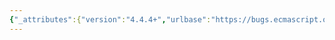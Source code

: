 ```yaml
---
{"_attributes":{"version":"4.4.4+","urlbase":"https://bugs.ecmascript.org/","maintainer":"dherman@mozilla.com"},"bug":{"bug_id":2806,"creation_ts":"2014-05-03 10:11:00 -0700","short_desc":"chapter 21: misc editorial","delta_ts":"2014-06-01 10:09:44 -0700","product":"Draft for 6th Edition","component":"editorial issue","version":"Rev 24: April 27, 2014 Draft","rep_platform":"All","op_sys":"All","bug_status":"RESOLVED","resolution":"FIXED","priority":"Normal","bug_severity":"normal","everconfirmed":true,"reporter":{"uid":"jmdyck","name":"Michael Dyck"},"assigned_to":{"uid":"allen","name":"Allen Wirfs-Brock"},"long_desc":[{"commentid":8106,"comment_count":0,"who":{"uid":"jmdyck","name":"Michael Dyck"},"bug_when":"2014-05-03 10:11:28 -0700","thetext":"----------------------------------------\nIn 21.1.3.14.1 \"Runtime Semantics: GetReplaceSubstitution Abstract Operation\":\n\n{1}\n21.1.3.14.1 / step 10:\nLet /result/ be a String value derived from /matched/ by copy code unit elements\nfrom /matched/ to /result/ ...\n    s|copy|copying|\n\n----------------------------------------\nIn 21.2.5.5 \"RegExp.prototype.match ( string )\":\n\n{2}\n21.2.5.5 / step 7.a:\nReturn the result ofRegExpExec(/rx/, /S/).\n    Insert space into \"ofRegExpExec\".\n\n----------------------------------------\nIn 21.2.5.7 \"RegExp.prototype.replace ( string, replaceValue )\":\n\n{3}\n21.2.5.7 / step 13.e:\nIf result is not *null*, then append /result/ to the end of /results/.\n    Italicize the first \"result\".\n\n{4}\n21.2.5.7 / step 17:\nRepeat, for each /result/ in /results/.\n    Change final dot to a comma or colon\n\n{5,6}\n21.2.5.7 / step 17.l:\nIf /position/>=/nextSourcePosition/, then\n    Put spaces around the operator.\n\n    'nextSourcePosition' is not defined.  s|Source|Src|\n\nXXXXXXXXXXXXXXXXXXXXXXXXXXXXXXXXXXXXXXXXXXXXXXXXXXXXXXXXXXXXXXXXXXXXXXXXXXXXXXXX"},{"commentid":8223,"comment_count":1,"who":{"uid":"allen","name":"Allen Wirfs-Brock"},"bug_when":"2014-05-08 11:41:20 -0700","thetext":"fixed in rev25 editor's draft"},{"commentid":8728,"comment_count":2,"who":{"uid":"jmdyck","name":"Michael Dyck"},"bug_when":"2014-06-01 10:09:44 -0700","thetext":"confirmed fixed except for {6}, re-raised as Bug 2941."}]}}
---
```


